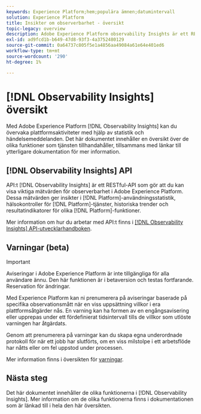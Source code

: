 ```yaml
---
keywords: Experience Platform;hem;populära ämnen;datumintervall
solution: Experience Platform
title: Insikter om observerbarhet - översikt
topic-legacy: overview
description: Adobe Experience Platform observability Insights är ett RESTful API som gör att du kan visa viktig information om plattformsaktiviteter. Dessa mätvärden ger insikter i statistik om plattformsanvändning, hälsokontroller för plattformstjänster, historiska trender och resultatindikatorer för olika plattformsfunktioner.
exl-id: ad9fcd1b-b649-47d8-93f3-4a3752480129
source-git-commit: 0a64737c805f5e1a4856aa49084a61e64e401ed6
workflow-type: tm+mt
source-wordcount: '290'
ht-degree: 1%

---
```


# [!DNL Observability Insights] översikt

Med Adobe Experience Platform [!DNL Observability Insights] kan du övervaka plattformsaktiviteter med hjälp av statistik och händelsemeddelanden. Det här dokumentet innehåller en översikt över de olika funktioner som tjänsten tillhandahåller, tillsammans med länkar till ytterligare dokumentation för mer information.

## [!DNL Observability Insights] API

API:t [!DNL Observability Insights] är ett RESTful-API som gör att du kan visa viktiga mätvärden för observerbarhet i Adobe Experience Platform. Dessa mätvärden ger insikter i [!DNL Platform]-användningsstatistik, hälsokontroller för [!DNL Platform]-tjänster, historiska trender och resultatindikatorer för olika [!DNL Platform]-funktioner.

Mer information om hur du arbetar med API:t finns i [[!DNL Observability Insights] API-utvecklarhandboken](./api/overview.md).

## Varningar (beta)

>[!IMPORTANT]
>
>Aviseringar i Adobe Experience Platform är inte tillgängliga för alla användare ännu. Den här funktionen är i betaversion och testas fortfarande. Reservation för ändringar.

Med Experience Platform kan ni prenumerera på aviseringar baserade på specifika observationsmått när en viss uppsättning villkor i era plattformsåtgärder nås. En varning kan ha formen av en engångsavisering eller upprepas under ett fördefinierat tidsintervall tills de villkor som utlöste varningen har åtgärdats.

Genom att prenumerera på varningar kan du skapa egna underordnade protokoll för när ett jobb har slutförts, om en viss milstolpe i ett arbetsflöde har nåtts eller om fel uppstod under processen.

Mer information finns i översikten för [varningar](./alerts/overview.md).

## Nästa steg

Det här dokumentet innehåller de olika funktionerna i [!DNL Observability Insights]. Mer information om de olika funktionerna finns i dokumentationen som är länkad till i hela den här översikten.
